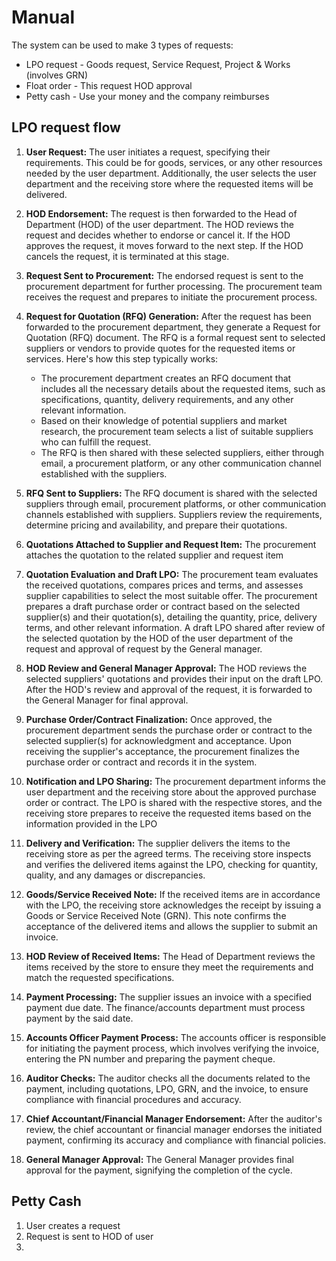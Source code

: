 
# Manual
The system can be used to make 3 types of requests:
* LPO request - Goods request, Service Request, Project & Works (involves GRN)
* Float order - This request HOD approval
* Petty cash - Use your money and the company reimburses


## LPO request flow
1. **User Request:** The user initiates a request, specifying their requirements. 
    This could be for goods, services, or any other resources needed by the user department. 
    Additionally, the user selects the user department and the receiving store where the 
    requested items will be delivered.

2. **HOD Endorsement:** The request is then forwarded to the Head of Department (HOD) of the user department.
   The HOD reviews the request and decides whether to endorse or cancel it. If the HOD approves the request, 
   it moves forward to the next step. If the HOD cancels the request, it is terminated at this stage.

3. **Request Sent to Procurement:** The endorsed request is sent to the procurement department for further processing. 
   The procurement team receives the request and prepares to initiate the procurement process.

4. **Request for Quotation (RFQ) Generation:** After the request has been forwarded to the procurement department, 
   they generate a Request for Quotation (RFQ) document. 
   The RFQ is a formal request sent to selected suppliers or vendors to provide quotes for the requested 
   items or services.
   Here's how this step typically works:
    * The procurement department creates an RFQ document that includes all the necessary details about the requested 
    items, such as specifications, quantity, delivery requirements, and any other relevant information.
    * Based on their knowledge of potential suppliers and market research, the procurement team selects a list of 
    suitable suppliers who can fulfill the request.
    * The RFQ is then shared with these selected suppliers, either through email, a procurement platform, or any other 
      communication channel established with the suppliers.
   
5. **RFQ Sent to Suppliers:** The RFQ document is shared with the selected suppliers through email, procurement platforms, 
   or other communication channels established with suppliers. Suppliers review the requirements, determine pricing 
   and availability, and prepare their quotations.

6. **Quotations Attached to Supplier and Request Item:** The procurement attaches the quotation to the related supplier 
   and request item

7. **Quotation Evaluation and Draft LPO:** The procurement team evaluates the received quotations, compares prices 
   and terms, and assesses supplier capabilities to select the most suitable offer. The procurement prepares a 
   draft purchase order or contract based on the selected supplier(s) and their quotation(s), detailing the quantity, 
   price, delivery terms, and other relevant information. 
   A draft LPO shared after review of the selected quotation by the HOD of the user department of the request and 
   approval of request by the General manager.

8. **HOD Review and General Manager Approval:** The HOD reviews the selected suppliers' quotations and provides their 
   input on the draft LPO. After the HOD's review and approval of the request, it is forwarded to the 
   General Manager for final approval.

9. **Purchase Order/Contract Finalization:** Once approved, the procurement department sends the purchase order or 
   contract to the selected supplier(s) for acknowledgment and acceptance. Upon receiving the supplier's acceptance, 
   the procurement finalizes the purchase order or contract and records it in the system.

10. **Notification and LPO Sharing:** The procurement department informs the user department and the receiving store 
    about the approved purchase order or contract. The LPO is shared with the respective stores, and the 
    receiving store prepares to receive the requested items based on the information provided in the LPO

11. **Delivery and Verification:** The supplier delivers the items to the receiving store as per the agreed terms. 
    The receiving store inspects and verifies the delivered items against the LPO, checking for quantity, 
    quality, and any damages or discrepancies.

12. **Goods/Service Received Note:** If the received items are in accordance with the LPO, the receiving store acknowledges
    the receipt by issuing a Goods or Service Received Note (GRN). This note confirms the acceptance of the 
    delivered items and allows the supplier to submit an invoice.

13. **HOD Review of Received Items:** The Head of Department reviews the items received by the store to ensure they 
    meet the requirements and match the requested specifications.

14. **Payment Processing:** The supplier issues an invoice with a specified payment due date. The finance/accounts 
    department must process payment by the said date.

15. **Accounts Officer Payment Process:** The accounts officer is responsible for initiating the payment process, 
    which involves verifying the invoice, entering the PN number and preparing the payment cheque.

16. **Auditor Checks:** The auditor checks all the documents related to the payment, including quotations, 
    LPO, GRN, and the invoice, to ensure compliance with financial procedures and accuracy.

17. **Chief Accountant/Financial Manager Endorsement:** After the auditor's review, the chief accountant or 
    financial manager endorses the initiated payment, confirming its accuracy and compliance with financial policies.

18. **General Manager Approval:** The General Manager provides final approval for the payment, 
    signifying the completion of the cycle.



## Petty Cash
1. User creates a request
2. Request is sent to HOD of user 
3. 
